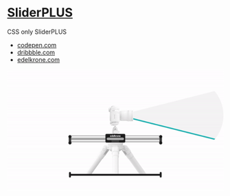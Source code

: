 # [SliderPLUS](https://codepen.io/dnomak/full/MLJqrX)

CSS only SliderPLUS

 - [codepen.com](https://codepen.io/dnomak/full/MLJqrX)
 - [dribbble.com](https://dribbble.com/shots/5945486-edelkrone-SliderPLUS)
 - [edelkrone.com](https://edelkrone.com/products/sliderplus)

![](https://github.com/dnomak/sliderplus/blob/master/img/sliderplus.gif?raw=true)